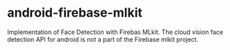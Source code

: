 # android-firebase-mlkit
Implementation of Face Detection with Firebas MLkit. The cloud vision face detection API for android is not a part of the Firebase mlkit project.
